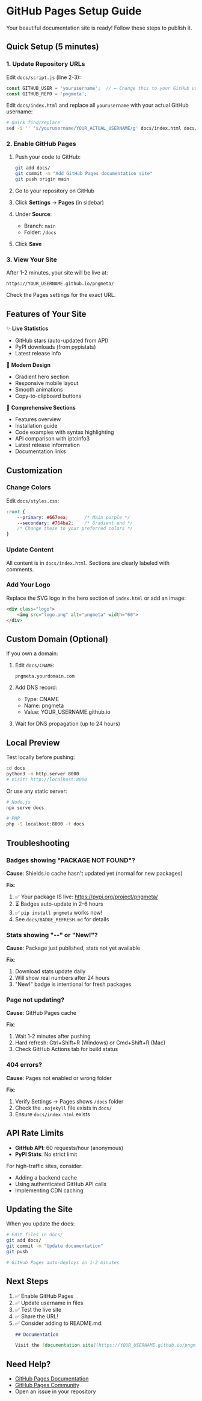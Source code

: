 # GitHub Pages Setup Guide

Your beautiful documentation site is ready! Follow these steps to publish it.

## Quick Setup (5 minutes)

### 1. Update Repository URLs

Edit `docs/script.js` (line 2-3):
```javascript
const GITHUB_USER = 'yourusername';  // ← Change this to your GitHub username
const GITHUB_REPO = 'pngmeta';
```

Edit `docs/index.html` and replace all `yourusername` with your actual GitHub username:
```bash
# Quick find/replace
sed -i '' 's/yourusername/YOUR_ACTUAL_USERNAME/g' docs/index.html docs/script.js
```

### 2. Enable GitHub Pages

1. Push your code to GitHub:
   ```bash
   git add docs/
   git commit -m "Add GitHub Pages documentation site"
   git push origin main
   ```

2. Go to your repository on GitHub
3. Click **Settings** → **Pages** (in sidebar)
4. Under **Source**:
   - Branch: `main`
   - Folder: `/docs`
5. Click **Save**

### 3. View Your Site

After 1-2 minutes, your site will be live at:
```
https://YOUR_USERNAME.github.io/pngmeta/
```

Check the Pages settings for the exact URL.

## Features of Your Site

✨ **Live Statistics**
- GitHub stars (auto-updated from API)
- PyPI downloads (from pypistats)
- Latest release info

🎨 **Modern Design**
- Gradient hero section
- Responsive mobile layout
- Smooth animations
- Copy-to-clipboard buttons

📝 **Comprehensive Sections**
- Features overview
- Installation guide
- Code examples with syntax highlighting
- API comparison with iptcinfo3
- Latest release information
- Documentation links

## Customization

### Change Colors

Edit `docs/styles.css`:
```css
:root {
    --primary: #667eea;      /* Main purple */
    --secondary: #764ba2;    /* Gradient end */
    /* Change these to your preferred colors */
}
```

### Update Content

All content is in `docs/index.html`. Sections are clearly labeled with comments.

### Add Your Logo

Replace the SVG logo in the hero section of `index.html` or add an image:
```html
<div class="logo">
    <img src="logo.png" alt="pngmeta" width="60">
</div>
```

## Custom Domain (Optional)

If you own a domain:

1. Edit `docs/CNAME`:
   ```
   pngmeta.yourdomain.com
   ```

2. Add DNS record:
   - Type: CNAME
   - Name: pngmeta
   - Value: YOUR_USERNAME.github.io

3. Wait for DNS propagation (up to 24 hours)

## Local Preview

Test locally before pushing:

```bash
cd docs
python3 -m http.server 8000
# Visit: http://localhost:8000
```

Or use any static server:
```bash
# Node.js
npx serve docs

# PHP
php -S localhost:8000 -t docs
```

## Troubleshooting

### Badges showing "PACKAGE NOT FOUND"?

**Cause**: Shields.io cache hasn't updated yet (normal for new packages)

**Fix**:
1. ✅ Your package IS live: https://pypi.org/project/pngmeta/
2. ⏳ Badges auto-update in 2-6 hours
3. ✅ `pip install pngmeta` works now!
4. See `docs/BADGE_REFRESH.md` for details

### Stats showing "--" or "New!"?

**Cause**: Package just published, stats not yet available

**Fix**:
1. Download stats update daily
2. Will show real numbers after 24 hours
3. "New!" badge is intentional for fresh packages

### Page not updating?

**Cause**: GitHub Pages cache

**Fix**:
1. Wait 1-2 minutes after pushing
2. Hard refresh: Ctrl+Shift+R (Windows) or Cmd+Shift+R (Mac)
3. Check GitHub Actions tab for build status

### 404 errors?

**Cause**: Pages not enabled or wrong folder

**Fix**:
1. Verify Settings → Pages shows `/docs` folder
2. Check the `.nojekyll` file exists in `docs/`
3. Ensure `docs/index.html` exists

## API Rate Limits

- **GitHub API**: 60 requests/hour (anonymous)
- **PyPI Stats**: No strict limit

For high-traffic sites, consider:
- Adding a backend cache
- Using authenticated GitHub API calls
- Implementing CDN caching

## Updating the Site

When you update the docs:

```bash
# Edit files in docs/
git add docs/
git commit -m "Update documentation"
git push

# GitHub Pages auto-deploys in 1-2 minutes
```

## Next Steps

1. ✅ Enable GitHub Pages
2. ✅ Update username in files  
3. ✅ Test the live site
4. ✅ Share the URL!
5. ✅ Consider adding to README.md:
   ```markdown
   ## Documentation
   
   Visit the [documentation site](https://YOUR_USERNAME.github.io/pngmeta/)
   ```

## Need Help?

- [GitHub Pages Documentation](https://docs.github.com/en/pages)
- [GitHub Pages Community](https://github.community/c/github-pages/)
- Open an issue in your repository
